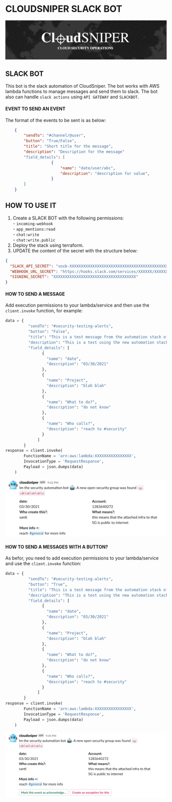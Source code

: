 CLOUDSNIPER SLACK BOT 
=============
![alt text](images/img.png "button_bot")

## SLACK BOT
This bot is the slack automation of CloudSniper. The bot works with AWS lambda functions to manage messages and send them to slack.
The bot also can handle `slack actions` using `API GATEWAY` and `SLACKBOT`.

#### EVENT TO SEND AN EVENT

The format of the events to be sent is as below:

```json
    {
        "sendTo": "#channel/@user",
        "button": "True/False",
        "title": "Short title for the message",
        "description": "Description for the message"
        "field_details": [
                    {
                        "name": "date/user/abc",
                        "description": "description for value",
                    }
        ]
    }
```

## HOW TO USE IT

1. Create a SLACK BOT with the following permissions:\
                    - `incoming-webhook`\
                    - `app_mentions:read`\
                    - `chat:write`\
                    - `chat:write.public`
2. Deploy the stack using terraform.
3. UPDATE the content of the secret with the structure below:
```json
{
  "SLACK_API_SECRET": "xoxb-XXXXXXXXXXXXXXXXXXXXXXXXXXXXXXXXXXXXXXXXXXXXXXX",
  "WEBHOOK_URL_SECRET": "https://hooks.slack.com/services/XXXXXX/XXXXXXXXXXXXXX",
  "SIGNING_SECRET": "XXXXXXXXXXXXXXXXXXXXXXXXXXXXXXXXXXXX"
}
```


#### HOW TO SEND A MESSAGE

Add execution permissions to your lambda/service and then use the `client.invoke` function, for example:

```python
data = {
          "sendTo": "#security-testing-alerts",
          "button": "False",
          "title": "This is a test message from the automation stack of the bot",
          "description": "This is a test using the new automation stack of the bot",
          "field_details": [
                {
                  "name": "date",
                  "description": "03/30/2021"
                },
                {
                  "name": "Project",
                  "description": "blah blah"
                },
                {
                  "name": "What to do?",
                  "description": "do not know"
                },
                {
                  "name": "Who calls?",
                  "description": "reach to #security"
                }
              ]
        }
response = client.invoke(
        FunctionName = 'arn:aws:lambda:XXXXXXXXXXXXXXXX',
        InvocationType = 'RequestResponse',
        Payload = json.dumps(data)
    )
```

![alt text](images/bot_message.png "message_bot")


#### HOW TO SEND A MESSAGES WITH A BUTTON?

As befor, you need to add execution permissions to your lambda/service and use the `client.invoke` function:

```python
data = {
          "sendTo": "#security-testing-alerts",
          "button": "True",
          "title": "This is a test message from the automation stack of the bot",
          "description": "This is a test using the new automation stack of the bot",
          "field_details": [
                {
                  "name": "date",
                  "description": "03/30/2021"
                },
                {
                  "name": "Project",
                  "description": "blah blah"
                },
                {
                  "name": "What to do?",
                  "description": "do not know"
                },
                {
                  "name": "Who calls?",
                  "description": "reach to #security"
                }
              ]
        }
response = client.invoke(
        FunctionName = 'arn:aws:lambda:XXXXXXXXXXXXXXXX',
        InvocationType = 'RequestResponse',
        Payload = json.dumps(data)
    )
```

![alt text](images/bot_message_button.png "button_bot")